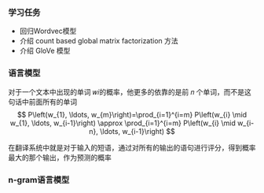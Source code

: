 ### 学习任务

- 回归Wordvec模型
- 介绍 count based global matrix factorization 方法
- 介绍 GloVe 模型



### 语言模型

对于一个文本中出现的单词 𝑤𝑖的概率，他更多的依靠的是前 𝑛 个单词，而不是这句话中前面所有的单词
$$
P\left(w_{1}, \ldots, w_{m}\right)=\prod_{i=1}^{i=m} P\left(w_{i} \mid w_{1}, \ldots, w_{i-1}\right) \approx \prod_{i=1}^{i=m} P\left(w_{i} \mid w_{i-n}, \ldots, w_{i-1}\right)
$$


在翻译系统中就是对于输入的短语，通过对所有的输出的语句进行评分，得到概率最大的那个输出，作为预测的概率

### n-gram语言模型

